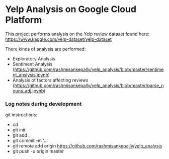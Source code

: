 # Yelp Analysis on Google Cloud Platform

This project performs analysis on the Yelp review dataset found here: https://www.kaggle.com/yelp-dataset/yelp-dataset

There kinds of analysis are performed:
* Exploratory Analysis
* Sentiment Analysis (https://github.com/rashmisankepally/yelp_analysis/blob/master/sentiment_anslysis.ipynb)
* Analysis of factors affecting reviews (https://github.com/rashmisankepally/yelp_analysis/blob/master/parse_nouns_adj.ipynb)



### Log notes during development
git instructions:
- cd <folder on GCP instance>
- git init
- git add .
- git commit -m '...'
- git remote add origin https://github.com/rashmisankepally/yelp_analysis
- git push -u origin master
 <type uname and pwd>


